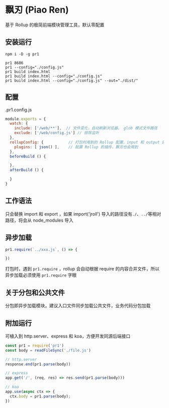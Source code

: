 # 飘刃 (Piao Ren)

基于 Rollup 的极简前端模块管理工具，默认零配置

## 安装运行

```
npm i -D -g pr1
```

```
pr1 8686
pr1 --config="./config.js"
pr1 build index.html
pr1 build index.html --config="./config.js"
pr1 build index.html --config="./config.js" --out="./dist/"
```

## 配置

.pr1.config.js

```js
module.exports = {
  watch: {
    include: ['/web/**'],  // 文件变化，自动刷新浏览器。 glob 模式文件路径
    exclude: ['/web/config.js'] // 排除监听
  },
  rollupConfig: {           // 打包时用到的 Rollup 配置，input 和 output 的 file 选项是无效的
    plugins: [ json() ],    // 配置 Rollup 的插件，飘刃也会用到
  },
  beforeBuild () {

  },
  afterBuild () {

  }
}
```

## 工作语法

只会替换 import 和 export ，如果 import('jroll') 导入的路径没有`./`、`../`等相对路径，将会从 node_modules 导入

## 异步加载

```js
pr1.require(`../xxx.js`, () => {

})
```

打包时，遇到 `pr1.require` ，rollup 会自动根据 require 的内容合并文件，所以异步加载必须使用 `pr1.require` 字眼

## 关于分包和公共文件

分包即异步加载模块，建议入口文件同步加载公共文件，业务代码分包加载

## 附加运行

可植入到 http.server、express 和 koa，方便开发同源后端接口

```js
const pr1 = require('pr1')
const body = readFileSync('./file.js')

// http.server
response.end(pr1.parse(body))

// express
app.get('/', (req, res) => res.send(pr1.parse(body)))

// koa
app.use(async ctx => {
  ctx.body = pr1.parse(body);
})
```
